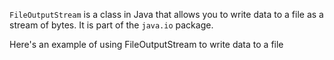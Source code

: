 `FileOutputStream` is a class in Java that allows you to write data to a file as a stream of bytes. It is part of the `java.io` package.

Here's an example of using FileOutputStream to write data to a file
